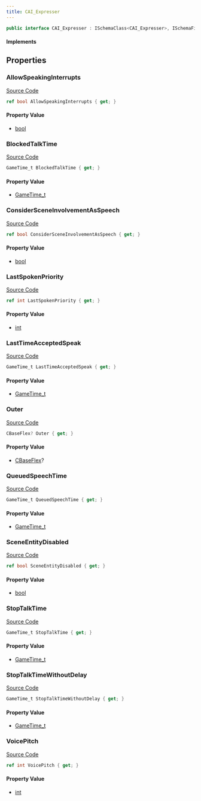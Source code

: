 ```yaml
---
title: CAI_Expresser
---
```


```csharp
public interface CAI_Expresser : ISchemaClass<CAI_Expresser>, ISchemaField, ISchemaClass, INativeHandle
```

#### Implements

## Properties

### AllowSpeakingInterrupts

[Source Code](https://github.com/swiftly-solution/swiftlys2/blob/main/managed/src/SwiftlyS2.Generated/Schemas/Interfaces/CAI_Expresser.cs#L29)

```csharp
ref bool AllowSpeakingInterrupts { get; }
```

#### Property Value

- [bool](https://learn.microsoft.com/dotnet/api/system.boolean)

### BlockedTalkTime

[Source Code](https://github.com/swiftly-solution/swiftlys2/blob/main/managed/src/SwiftlyS2.Generated/Schemas/Interfaces/CAI_Expresser.cs#L23)

```csharp
GameTime_t BlockedTalkTime { get; }
```

#### Property Value

- [GameTime_t](/docs/api/shared/schemadefinitions/gametime_t)

### ConsiderSceneInvolvementAsSpeech

[Source Code](https://github.com/swiftly-solution/swiftlys2/blob/main/managed/src/SwiftlyS2.Generated/Schemas/Interfaces/CAI_Expresser.cs#L31)

```csharp
ref bool ConsiderSceneInvolvementAsSpeech { get; }
```

#### Property Value

- [bool](https://learn.microsoft.com/dotnet/api/system.boolean)

### LastSpokenPriority

[Source Code](https://github.com/swiftly-solution/swiftlys2/blob/main/managed/src/SwiftlyS2.Generated/Schemas/Interfaces/CAI_Expresser.cs#L35)

```csharp
ref int LastSpokenPriority { get; }
```

#### Property Value

- [int](https://learn.microsoft.com/dotnet/api/system.int32)

### LastTimeAcceptedSpeak

[Source Code](https://github.com/swiftly-solution/swiftlys2/blob/main/managed/src/SwiftlyS2.Generated/Schemas/Interfaces/CAI_Expresser.cs#L27)

```csharp
GameTime_t LastTimeAcceptedSpeak { get; }
```

#### Property Value

- [GameTime_t](/docs/api/shared/schemadefinitions/gametime_t)

### Outer

[Source Code](https://github.com/swiftly-solution/swiftlys2/blob/main/managed/src/SwiftlyS2.Generated/Schemas/Interfaces/CAI_Expresser.cs#L37)

```csharp
CBaseFlex? Outer { get; }
```

#### Property Value

- [CBaseFlex](/docs/api/shared/schemadefinitions/cbaseflex)?

### QueuedSpeechTime

[Source Code](https://github.com/swiftly-solution/swiftlys2/blob/main/managed/src/SwiftlyS2.Generated/Schemas/Interfaces/CAI_Expresser.cs#L21)

```csharp
GameTime_t QueuedSpeechTime { get; }
```

#### Property Value

- [GameTime_t](/docs/api/shared/schemadefinitions/gametime_t)

### SceneEntityDisabled

[Source Code](https://github.com/swiftly-solution/swiftlys2/blob/main/managed/src/SwiftlyS2.Generated/Schemas/Interfaces/CAI_Expresser.cs#L33)

```csharp
ref bool SceneEntityDisabled { get; }
```

#### Property Value

- [bool](https://learn.microsoft.com/dotnet/api/system.boolean)

### StopTalkTime

[Source Code](https://github.com/swiftly-solution/swiftlys2/blob/main/managed/src/SwiftlyS2.Generated/Schemas/Interfaces/CAI_Expresser.cs#L17)

```csharp
GameTime_t StopTalkTime { get; }
```

#### Property Value

- [GameTime_t](/docs/api/shared/schemadefinitions/gametime_t)

### StopTalkTimeWithoutDelay

[Source Code](https://github.com/swiftly-solution/swiftlys2/blob/main/managed/src/SwiftlyS2.Generated/Schemas/Interfaces/CAI_Expresser.cs#L19)

```csharp
GameTime_t StopTalkTimeWithoutDelay { get; }
```

#### Property Value

- [GameTime_t](/docs/api/shared/schemadefinitions/gametime_t)

### VoicePitch

[Source Code](https://github.com/swiftly-solution/swiftlys2/blob/main/managed/src/SwiftlyS2.Generated/Schemas/Interfaces/CAI_Expresser.cs#L25)

```csharp
ref int VoicePitch { get; }
```

#### Property Value

- [int](https://learn.microsoft.com/dotnet/api/system.int32)

